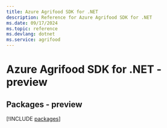 ```yaml
---
title: Azure Agrifood SDK for .NET
description: Reference for Azure Agrifood SDK for .NET
ms.date: 09/17/2024
ms.topic: reference
ms.devlang: dotnet
ms.service: agrifood
---
```

# Azure Agrifood SDK for .NET - preview
## Packages - preview
[!INCLUDE [packages](agrifood-index.md)]